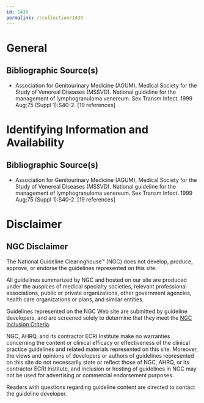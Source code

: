 ```yaml
---
id: 1439
permalink: /:collection/1439
---
```


# General

## Bibliographic Source(s)

- Association for Genitourinary Medicine (AGUM), Medical Society for the Study of Venereal Diseases (MSSVD). National guideline for the management of lymphogranuloma venereum. Sex Transm Infect. 1999 Aug;75 (Suppl 1):S40-2. [19 references]

# Identifying Information and Availability

## Bibliographic Source(s)

- Association for Genitourinary Medicine (AGUM), Medical Society for the Study of Venereal Diseases (MSSVD). National guideline for the management of lymphogranuloma venereum. Sex Transm Infect. 1999 Aug;75 (Suppl 1):S40-2. [19 references]

# Disclaimer

## NGC Disclaimer

The National Guideline Clearinghouse™ (NGC) does not develop, produce, approve, or endorse the guidelines represented on this site.

All guidelines summarized by NGC and hosted on our site are produced under the auspices of medical specialty societies, relevant professional associations, public or private organizations, other government agencies, health care organizations or plans, and similar entities.

Guidelines represented on the NGC Web site are submitted by guideline developers, and are screened solely to determine that they meet the [NGC Inclusion Criteria](/help-and-about/summaries/inclusion-criteria).

NGC, AHRQ, and its contractor ECRI Institute make no warranties concerning the content or clinical efficacy or effectiveness of the clinical practice guidelines and related materials represented on this site. Moreover, the views and opinions of developers or authors of guidelines represented on this site do not necessarily state or reflect those of NGC, AHRQ, or its contractor ECRI Institute, and inclusion or hosting of guidelines in NGC may not be used for advertising or commercial endorsement purposes.

Readers with questions regarding guideline content are directed to contact the guideline developer.

